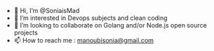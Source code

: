 - 👋 Hi, I’m @SoniaisMad
- 👀 I’m interested in Devops subjects and clean coding
- 🌱 I’m looking to collaborate on Golang and/or Node.js open source projects
- 📫 How to reach me : manoubisonia@gmail.com

<!---
SoniaisMad/SoniaisMad is a ✨ special ✨ repository because its `README.md` (this file) appears on your GitHub profile.
You can click the Preview link to take a look at your changes.
--->
